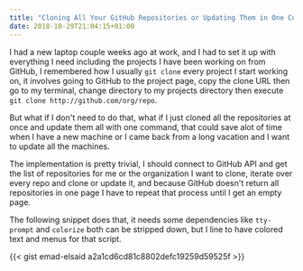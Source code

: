 ```yaml
---
title: "Cloning All Your GitHub Repositories or Updating Them in One Command"
date: 2018-10-29T21:04:15+01:00
---
```


I had a new laptop couple weeks ago at work, and I had to set it up with
everything I need including the projects I have been working on from GitHub, I
remembered how I usually `git clone` every project I start working on, it
involves going to GitHub to the project page, copy the clone URL then go to my
terminal, change directory to my projects directory then execute `git clone
http://github.com/org/repo`.

But what if I don't need to do that, what if I just cloned all the repositories
at once and update them all with one command, that could save alot of time when
I have a new machine or I came back from a long vacation and I want to update
all the machines.

The implementation is pretty trivial, I should connect to GitHub API and get the
list of repositories for me or the organization I want to clone, iterate over
every repo and clone or update it, and because GitHub doesn't return all
repositories in one page I have to repeat that process until I get an empty
page.

The following snippet does that, it needs some dependencies like `tty-prompt`
and `colorize` both can be stripped down, but I line to have colored text and
menus for that script.

{{< gist emad-elsaid a2a1cd6cd81c8802defc19259d59525f >}}
